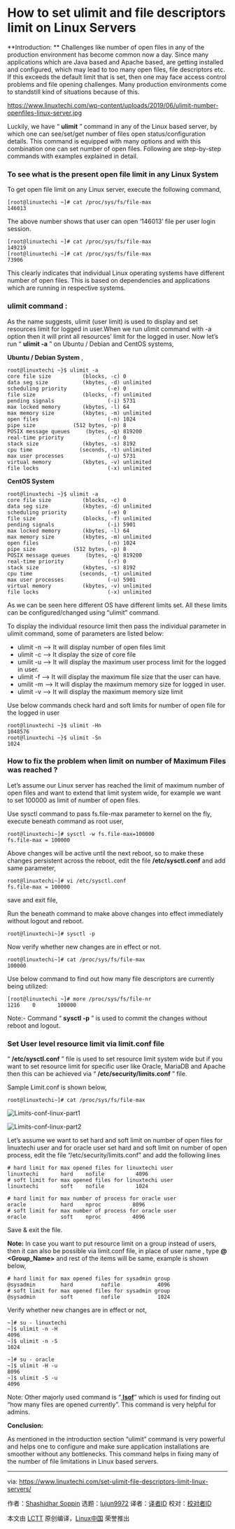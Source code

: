 [#]: collector: (lujun9972)
[#]: translator: ( )
[#]: reviewer: ( )
[#]: publisher: ( )
[#]: url: ( )
[#]: subject: (How to set ulimit and file descriptors limit on Linux Servers)
[#]: via: (https://www.linuxtechi.com/set-ulimit-file-descriptors-limit-linux-servers/)
[#]: author: (Shashidhar Soppin https://www.linuxtechi.com/author/shashidhar/)

How to set ulimit and file descriptors limit on Linux Servers
======

**Introduction: ** Challenges like number of open files in any of the production environment has become common now a day. Since many applications which are Java based and Apache based, are getting installed and configured, which may lead to too many open files, file descriptors etc. If this exceeds the default limit that is set, then one may face access control problems and file opening challenges. Many production environments come to standstill kind of situations because of this.

<https://www.linuxtechi.com/wp-content/uploads/2019/06/ulimit-number-openfiles-linux-server.jpg>

Luckily, we have “ **ulimit** ” command in any of the Linux based server, by which one can see/set/get number of files open status/configuration details. This command is equipped with many options and with this combination one can set number of open files. Following are step-by-step commands with examples explained in detail.

### To see what is the present open file limit in any Linux System

To get open file limit on any Linux server, execute the following command,

```
[root@linuxtechi ~]# cat /proc/sys/fs/file-max
146013
```

The above number shows that user can open ‘146013’ file per user login session.

```
[root@linuxtechi ~]# cat /proc/sys/fs/file-max
149219
[root@linuxtechi ~]# cat /proc/sys/fs/file-max
73906
```

This clearly indicates that individual Linux operating systems have different number of open files. This is based on dependencies and applications which are running in respective systems.

### ulimit command :

As the name suggests, ulimit (user limit) is used to display and set resources limit for logged in user.When we run ulimit command with -a option then it will print all resources’ limit for the logged in user. Now let’s run “ **ulimit -a** ” on Ubuntu / Debian and CentOS systems,

**Ubuntu / Debian System** ,

```
root@linuxtechi ~}$ ulimit -a
core file size          (blocks, -c) 0
data seg size           (kbytes, -d) unlimited
scheduling priority             (-e) 0
file size               (blocks, -f) unlimited
pending signals                 (-i) 5731
max locked memory       (kbytes, -l) 64
max memory size         (kbytes, -m) unlimited
open files                      (-n) 1024
pipe size            (512 bytes, -p) 8
POSIX message queues     (bytes, -q) 819200
real-time priority              (-r) 0
stack size              (kbytes, -s) 8192
cpu time               (seconds, -t) unlimited
max user processes              (-u) 5731
virtual memory          (kbytes, -v) unlimited
file locks                      (-x) unlimited
```

**CentOS System**

```
root@linuxtechi ~}$ ulimit -a
core file size          (blocks, -c) 0
data seg size           (kbytes, -d) unlimited
scheduling priority             (-e) 0
file size               (blocks, -f) unlimited
pending signals                 (-i) 5901
max locked memory       (kbytes, -l) 64
max memory size         (kbytes, -m) unlimited
open files                      (-n) 1024
pipe size            (512 bytes, -p) 8
POSIX message queues     (bytes, -q) 819200
real-time priority              (-r) 0
stack size              (kbytes, -s) 8192
cpu time               (seconds, -t) unlimited
max user processes              (-u) 5901
virtual memory          (kbytes, -v) unlimited
file locks                      (-x) unlimited
```

As we can be seen here different OS have different limits set. All these limits can be configured/changed using “ulimit” command.

To display the individual resource limit then pass the individual parameter in ulimit command, some of parameters are listed below:

  * ulimit -n –> It will display number of open files limit
  * ulimit -c –> It display the size of core file
  * umilit -u –> It will display the maximum user process limit for the logged in user.
  * ulimit -f –> It will display the maximum file size that the user can have.
  * umilit -m –> It will display the maximum memory size for logged in user.
  * ulimit -v –> It will display the maximum memory size limit



Use below commands check hard and soft limits for number of open file for the logged in user

```
root@linuxtechi ~}$ ulimit -Hn
1048576
root@linuxtechi ~}$ ulimit -Sn
1024
```

### How to fix the problem when limit on number of Maximum Files was reached ?

Let’s assume our Linux server has reached the limit of maximum number of open files and want to extend that limit system wide, for example we want to set 100000 as limit of number of open files.

Use sysctl command to pass fs.file-max parameter to kernel on the fly, execute beneath command as root user,

```
root@linuxtechi~]# sysctl -w fs.file-max=100000
fs.file-max = 100000
```

Above changes will be active until the next reboot, so to make these changes persistent across the reboot, edit the file **/etc/sysctl.conf** and add same parameter,

```
root@linuxtechi~]# vi /etc/sysctl.conf
fs.file-max = 100000
```

save and exit file,

Run the beneath command to make above changes into effect immediately without logout and reboot.

```
root@linuxtechi~]# sysctl -p
```

Now verify whether new changes are in effect or not.

```
root@linuxtechi~]# cat /proc/sys/fs/file-max
100000
```

Use below command to find out how many file descriptors are currently being utilized:

```
[root@linuxtechi ~]# more /proc/sys/fs/file-nr
1216    0       100000
```

Note:- Command “ **sysctl -p** ” is used to commit the changes without reboot and logout.

### Set User level resource limit via limit.conf file

“ **/etc/sysctl.conf** ” file is used to set resource limit system wide but if you want to set resource limit for specific user like Oracle, MariaDB and Apache then this can be achieved via “ **/etc/security/limits.conf** ” file.

Sample Limit.conf is shown below,

```
root@linuxtechi~]# cat /proc/sys/fs/file-max
```

![Limits-conf-linux-part1][1]

![Limits-conf-linux-part2][2]

Let’s assume we want to set hard and soft limit on number of open files for linuxtechi user and for oracle user set hard and soft limit on number of open process, edit the file “/etc/security/limits.conf” and add the following lines

```
# hard limit for max opened files for linuxtechi user
linuxtechi       hard    nofile          4096
# soft limit for max opened files for linuxtechi user
linuxtechi       soft    nofile          1024

# hard limit for max number of process for oracle user
oracle           hard    nproc          8096
# soft limit for max number of process for oracle user
oracle           soft    nproc          4096
```

Save & exit the file.

**Note:** In case you want to put resource limit on a group instead of users, then it can also be possible via limit.conf file, in place of user name , type **@ <Group_Name>** and rest of the items will be same, example is shown below,

```
# hard limit for max opened files for sysadmin group
@sysadmin        hard         nofile            4096
# soft limit for max opened files for sysadmin group
@sysadmin        soft         nofile            1024
```

Verify whether new changes are in effect or not,

```
~]# su - linuxtechi
~]$ ulimit -n -H
4096
~]$ ulimit -n -S
1024

~]# su - oracle
~]$ ulimit -H -u
8096
~]$ ulimit -S -u
4096
```

Note: Other majorly used command is “[ **lsof**][3]” which is used for finding out “how many files are opened currently”. This command is very helpful for admins.

**Conclusion:**

As mentioned in the introduction section “ulimit” command is very powerful and helps one to configure and make sure application installations are smoother without any bottlenecks. This command helps in fixing many of the number of file limitations in Linux based servers.

--------------------------------------------------------------------------------

via: https://www.linuxtechi.com/set-ulimit-file-descriptors-limit-linux-servers/

作者：[Shashidhar Soppin][a]
选题：[lujun9972][b]
译者：[译者ID](https://github.com/译者ID)
校对：[校对者ID](https://github.com/校对者ID)

本文由 [LCTT](https://github.com/LCTT/TranslateProject) 原创编译，[Linux中国](https://linux.cn/) 荣誉推出

[a]: https://www.linuxtechi.com/author/shashidhar/
[b]: https://github.com/lujun9972
[1]: https://www.linuxtechi.com/wp-content/uploads/2019/06/Limits-conf-linux-part1-1024x677.jpg
[2]: https://www.linuxtechi.com/wp-content/uploads/2019/06/Limits-conf-linux-part2-1024x443.jpg
[3]: https://www.linuxtechi.com/lsof-command-examples-linux-geeks/
